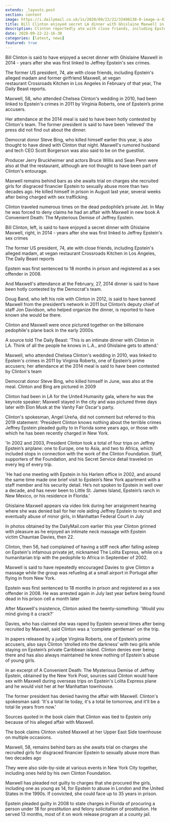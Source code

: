 ```yaml
---
extends: _layouts.post
section: content
image: https://i.dailymail.co.uk/1s/2020/09/22/22/33498130-0-image-a-43_1600808674982.jpg 
title: Bill Clinton enjoyed secret LA dinner with Ghislaine Maxwell in 2014 
description: Clinton reportedly ate with close friends, including Epsteins alleged madam. Maxwellwas linked to Epsteins crimes in 2011 by Virginia Roberts, one of Epsteins prime accusers. 
date: 2020-09-22-22-16-30 
categories: [latest, news] 
featured: true 
--- 
```

Bill Clinton is said to have enjoyed a secret dinner with Ghislaine Maxwell in 2014 - years after she was first linked to Jeffrey Epstein's sex crimes. 

The former US president, 74, ate with close friends, including Epstein's alleged madam and former girlfriend Maxwell, at vegan restaurant Crossroads Kitchen in Los Angeles in February of that year, The Daily Beast reports. 

Maxwell, 58, who attended Chelsea Clinton's wedding in 2010, had been linked to Epstein's crimes in 2011 by Virginia Roberts, one of Epstein’s prime accusers.

Her attendance at the 2014 meal is said to have been hotly contested by Clinton's team. The former president is said to have been 'relieved' the press did not find out about the dinner. 

Democrat donor Steve Bing, who killed himself earlier this year, is also thought to have dined with Clinton that night. Maxwell's rumored husband and tech CEO Scott Borgerson was also said to be on the guestlist. 

Producer Jerry Bruckheimer and actors Bruce Willis and Sean Penn were also at that the restaurant, although are not thought to have been part of Clinton's entourage. 

Maxwell remains behind bars as she awaits trial on charges she recruited girls for disgraced financier Epstein to sexually abuse more than two decades ago. He killed himself in prison in August last year, several weeks after being charged with sex trafficking. 

Clinton traveled numerous times on the dead pedophile’s private Jet. In May he was forced to deny claims he had an affair with Maxwell in new book A Convenient Death: The Mysterious Demise of Jeffrey Epstein.  

Bill Clinton, left, is said to have enjoyed a secret dinner with Ghislaine Maxwell, right, in 2014 - years after she was first linked to Jeffrey Epstein's sex crimes

The former US president, 74, ate with close friends, including Epstein's alleged madam, at vegan restaurant Crossroads Kitchen in Los Angeles, The Daily Beast reports

Epstein was first sentenced to 18 months in prison and registered as a sex offender in 2008.  

And Maxwell's attendance at the February, 27, 2014 dinner is said to have been hotly contested by the Democrat's team.

Doug Band, who left his role with Clinton in 2012, is said to have banned Maxwell from the president’s network in 2011 but Clinton’s deputy chief of staff Jon Davidson, who helped organize the dinner, is reported to have known she would be there.

Clinton and Maxwell were once pictured together on the billionaire pedophile's plane back in the early 2000s. 

A source told The Daily Beast: 'This is an intimate dinner with Clinton in LA. Think of all the people he knows in L.A., and Ghislaine gets to attend.'  

Maxwell, who attended Chelsea Clinton's wedding in 2010, was linked to Epstein's crimes in 2011 by Virginia Roberts, one of Epstein’s prime accusers; her attendance at the 2014 meal is said to have been contested by Clinton's team

Democrat donor Steve Bing, who killed himself in June, was also at the meal. Clinton and Bing are pictured in 2009 

Clinton had been in LA for the Unite4:Humanity gala, where he was the keynote speaker; Maxwell stayed in the city and was pictured three days later with Elon Musk at the Vanity Fair Oscar's party. 

Clinton's spokesman, Angel Ureña, did not comment but referred to this 2019 statement: 'President Clinton knows nothing about the terrible crimes Jeffrey Epstein pleaded guilty to in Florida some years ago, or those with which he has been recently charged in New York. 

'In 2002 and 2003, President Clinton took a total of four trips on Jeffrey Epstein’s airplane: one to Europe, one to Asia, and two to Africa, which included stops in connection with the work of the Clinton Foundation. Staff, supporters of the Foundation, and his Secret Service detail traveled on every leg of every trip. 

'He had one meeting with Epstein in his Harlem office in 2002, and around the same time made one brief visit to Epstein’s New York apartment with a staff member and his security detail. He’s not spoken to Epstein in well over a decade, and has never been to Little St. James Island, Epstein’s ranch in New Mexico, or his residence in Florida.'  

Ghislaine Maxwell appears via video link during her arraignment hearing where she was denied bail for her role aiding Jeffrey Epstein to recruit and eventually abuse of minor girls, in Manhattan Federal Court in July 

In photos obtained by the DailyMail.com earlier this year Clinton grinned with pleasure as he enjoyed an intimate neck massage with Epstein victim Chauntae Davies, then 22. 

Clinton, then 56, had complained of having a stiff neck after falling asleep on Epstein's infamous private jet, nicknamed The Lolita Express, while on a humanitarian trip with the pedophile to Africa in September of 2002.

Maxwell is said to have repeatedly encouraged Davies to give Clinton a massage while the group was refueling at a small airport in Portugal after flying in from New York.

Epstein was first sentenced to 18 months in prison and registered as a sex offender in 2008. He was arrested again in July last year before being found dead in his prison cell a month later

After Maxwell's insistence, Clinton asked the twenty-something: 'Would you mind giving it a crack?'

Davies, who has claimed she was raped by Epstein several times after being recruited by Maxwell, said Clinton was a 'complete gentleman' on the trip. 

In papers released by a judge Virginia Roberts, one of Epstein’s prime accusers, also says Clinton ‘strolled into the darkness’ with two girls while staying on Epstein’s private Caribbean island. Clinton denies ever being there and has also always maintained he knew nothing of Epstein's abuse of young girls.   

In an excerpt of A Convenient Death: The Mysterious Demise of Jeffrey Epstein, obtained by the New York Post, sources said Clinton would have sex with Maxwell during overseas trips on Epstein's Lolita Express plane and he would visit her at her Manhattan townhouse. 

The former president has denied having the affair with Maxwell. Clinton's spokesman said: 'It's a total lie today, it's a total lie tomorrow, and it'll be a total lie years from now.'    

Sources quoted in the book claim that Clinton was tied to Epstein only because of his alleged affair with Maxwell.   

The book claims Clinton visited Maxwell at her Upper East Side townhouse on multiple occasions.

Maxwell, 58, remains behind bars as she awaits trial on charges she recruited girls for disgraced financier Epstein to sexually abuse more than two decades ago

They were also side-by-side at various events in New York City together, including ones held by his own Clinton Foundation.

Maxwell has pleaded not guilty to charges that she procured the girls, including one as young as 14, for Epstein to abuse in London and the United States in the 1990s. If convicted, she could face up to 35 years in prison.   

Epstein pleaded guilty in 2008 to state charges in Florida of procuring a person under 18 for prostitution and felony solicitation of prostitution. He served 13 months, most of it on work release program at a county jail.


